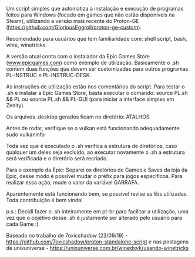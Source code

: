 Um script simples que automatiza a instalação e execução de programas feitos para Windows (focado em games que não estão disponíveis na Steam), utilizando a versão mais recente do Proton-GE (https://github.com/GloriousEggroll/proton-ge-custom).

Recomendado para usuários que tem familiaridade com: shell script, bash, wine, winetricks.

A versão atual conta com o instalador da Epic Games Store (www.epicgames.com) como exemplo de utilização. Basicamente o .sh contem duas funções que devem ser customizadas para outros programas PL-INSTRUC e PL-INSTRUC-DESK. 

As instruções de utilização estão nos comentários do script. Para testar o .sh e instalar a  Epic Games Store, basta executar o comando: source PL.sh && PL ou  source PL.sh && PL-GUI (para iniciar a interface simples em Zenity).

Os arquivos .desktop gerados ficam no diretório: ATALHOS

Antes de rodar, verifique se o vulkan está funcionando adequadamente: sudo vulkaninfo

Toda vez que é executado o .sh verifica a estrutura de diretórios, caso qualquer um deles seja excluído, ao executar novamente o .sh a estrutura será verificada e o diretório será recriado.

Para o exemplo da Epic: Separei os diretórios de Games e Saves da loja da Epic, desse modo é possível mudar o prefix para jogos específicos. Para realizar essa ação, mude o valor da variável GARRAFA.    

Aparentemente está funcionando bem, se possível revise as libs utilizadas. Toda contribuição é bem vinda!




p.s.: Decidi fazer o .sh inteiramente em pt-br para facilitar a utilização, uma vez que o objetivo desse .sh é justamente ser alterado pelo usuário para cada Game :)




Baseado no trabalho de 7oxicshadow (23/09/19) - https://github.com/7oxicshadow/proton-standalone-script e nas postagens de unixuniverse - https://unixuniverse.com.br/winedxvk/usando-winetricks
